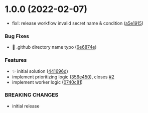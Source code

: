 # 1.0.0 (2022-02-07)


* fix!: release workflow invalid secret name & condition ([a5e1915](https://github.com/rabraghib/mailing-microservice/commit/a5e1915bd177a1da0a8e2e8a417e589dc15073d4))


### Bug Fixes

* :bug: .github directory name typo ([6e6874e](https://github.com/rabraghib/mailing-microservice/commit/6e6874e6e8c9d90aa4e8ca4e1ea00b6fcc15def2))


### Features

* :sparkles: initial solution ([441696d](https://github.com/rabraghib/mailing-microservice/commit/441696d03cd2f7d75e825046cd92cc90969f5a89))
* implement prioritizing logic ([356e450](https://github.com/rabraghib/mailing-microservice/commit/356e450522e948a96f49cf6b3023991a0f8447ff)), closes [#2](https://github.com/rabraghib/mailing-microservice/issues/2)
* implement worker logic ([0740c81](https://github.com/rabraghib/mailing-microservice/commit/0740c81551cf9ee4e28df983e386f86736961a4b))


### BREAKING CHANGES

* initial release



